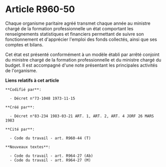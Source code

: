 # Article R960-50

Chaque organisme paritaire agréé transmet chaque année au ministre chargé de la formation professionnelle un état comportant
les renseignements statistiques et financiers permettant de suivre son fonctionnement et d'apprécier l'emploi des fonds
collectés, ainsi que ses comptes et bilans. 

Cet état est présenté conformément à un modèle établi par arrêté conjoint du ministre chargé de la formation professionnelle
et du ministre chargé du budget. Il est accompagné d'une note présentant les principales activités de l'organisme.

**Liens relatifs à cet article**

	**Codifié par**:

	  - Décret n°73-1048 1973-11-15

	**Créé par**:

	  - Décret n°83-234 1983-03-21 ART. 1, ART. 2, ART. 4 JORF 26 MARS 1983

	**Cité par**:

	  - Code du travail - art. R960-44 (T)

	**Nouveaux textes**:

	  - Code du travail - art. R964-27 (Ab)
	  - Code du travail - art. R964-27 (M)
